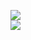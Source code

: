 [![](https://img.shields.io/badge/Made%20With-Github%20Spray-lightgrey.svg?style=for-the-badge&logo=github)](https://github.com/Annihil/github-spray#13602)  
[![](https://i.imgur.com/2DrTn0Z.gif)](https://github.com/Annihil/github-spray)